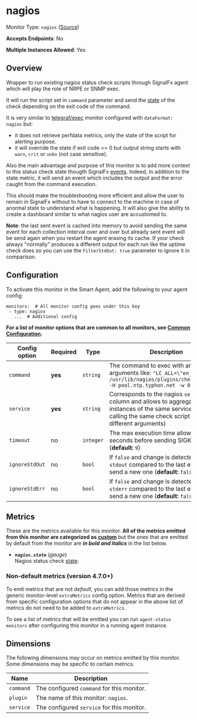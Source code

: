 <!--- GENERATED BY gomplate from scripts/docs/templates/monitor-page.md.tmpl --->

# nagios

Monitor Type: `nagios` ([Source](https://github.com/signalfx/signalfx-agent/tree/main/pkg/monitors/nagios))

**Accepts Endpoints**: No

**Multiple Instances Allowed**: Yes

## Overview

Wrapper to run existing nagios status check scripts through SignalFx agent which will play the 
role of NRPE or SNMP exec.

It will run the script set in `command` parameter and send the 
[state](https://nagios-plugins.org/doc/guidelines.html#AEN78) of the check depending on the 
exit code of the command.

It is very similar to [telegraf/exec](https://docs.splunk.com/Observability/gdi/exec/telegraf-exec.html) 
monitor configured with `dataFormat: nagios` but:
  - it does not retrieve perfdata metrics, only the state of the script for alerting purpose.
  - it will override the state if exit code == 0 but output string starts with `warn`, `crit` or `unkn` 
  (not case sensitive).

Also the main advantage and purpose of this monitor is to add more context to this status check state 
thougth SignalFx [events](https://docs.splunk.com/Observability/metrics-and-metadata/view-data-events.html).
Indeed, in addition to the state metric, it will send an event which includes the output and the error 
caught from the command execution.

This should make the troubleshooting more efficient and allow the user to remain in SignalFx without 
to have to connect to the machine in case of anormal state to understand what is happening.
It will also give the ability to create a dashboard similar to what nagios user are accustomed to.

__Note__: the last sent event is cached into memory to avoid sending the same event for each collection 
interval over and over but already sent event will be send again when you restart the agent erasing its 
cache. If your check always "normally" produces a different output for each run like the uptime check 
does so you can use the `FilterStdOut: true` parameter to ignore it in comparison.


## Configuration

To activate this monitor in the Smart Agent, add the following to your
agent config:

```
monitors:  # All monitor config goes under this key
 - type: nagios
   ...  # Additional config
```

**For a list of monitor options that are common to all monitors, see [Common
Configuration](../monitor-config.md#common-configuration).**


| Config option | Required | Type | Description |
| --- | --- | --- | --- |
| `command` | **yes** | `string` | The command to exec with any arguments like: `"LC_ALL=\"en_US.utf8\" /usr/lib/nagios/plugins/check_ntp_time -H pool.ntp.typhon.net -w 0.5 -c 1"` |
| `service` | **yes** | `string` | Corresponds to the nagios `service` column and allows to aggregate all instances of the same service (when calling the same check script with different arguments) |
| `timeout` | no | `integer` | The max execution time allowed in seconds before sending SIGKILL (**default:** `9`) |
| `ignoreStdOut` | no | `bool` | If `false` and change is detected on `stdout` compared to the last event it will send a new one (**default:** `false`) |
| `ignoreStdErr` | no | `bool` | If `false` and change is detected on `stderr` compared to the last event it will send a new one (**default:** `false`) |


## Metrics

These are the metrics available for this monitor.
**All of the metrics emitted from this monitor are categorized as
[custom](https://docs.splunk.com/Observability/admin/subscription-usage/monitor-imm-billing-usage.html#about-custom-bundled-and-high-resolution-metrics)**
but the ones that are emitted by default from the monitor are ***in bold and italics*** in the list below.



 - ***`nagios.state`*** (*gauge*)<br>    Nagios status check [state](https://nagios-plugins.org/doc/guidelines.html#AEN78).

### Non-default metrics (version 4.7.0+)

To emit metrics that are not _default_, you can add those metrics in the
generic monitor-level `extraMetrics` config option.  Metrics that are derived
from specific configuration options that do not appear in the above list of
metrics do not need to be added to `extraMetrics`.

To see a list of metrics that will be emitted you can run `agent-status
monitors` after configuring this monitor in a running agent instance.

## Dimensions

The following dimensions may occur on metrics emitted by this monitor.  Some
dimensions may be specific to certain metrics.

| Name | Description |
| ---  | ---         |
| `command` | The configured `command` for this monitor. |
| `plugin` | The name of this monitor: `nagios`. |
| `service` | The configured `service` for this monitor. |



